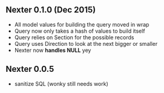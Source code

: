 ## Nexter 0.1.0 (Dec 2015)

* All model values for building the query moved in wrap
* Query now only takes a hash of values to build itself
* Query relies on Section for the possible records
* Query uses Direction to look at the next bigger or smaller
* Nexter now **handles NULL** yey


## Nexter 0.0.5

* sanitize SQL (wonky still needs work)